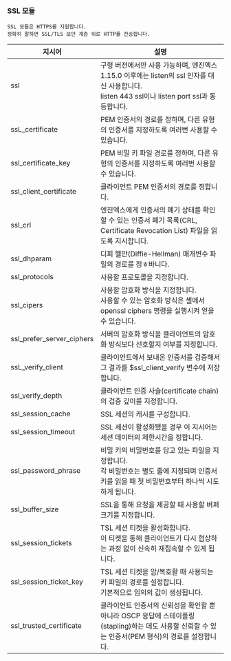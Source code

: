 ### SSL 모듈
```
SSL 모듈은 HTTPS를 지원합니다.
정확히 말하면 SSL/TLS 보안 계층 위로 HTTP를 전송합니다.
```

| 지시어                       | 설명                                                                                                        |
|---------------------------|-----------------------------------------------------------------------------------------------------------|
| ssl                       | 구형 버전에서만 사용 가능하며, 엔진엑스 1.15.0 이후에는 listen의 ssl 인자를 대신 사용합니다.<br/>listen 443 ssl이나 listen port ssl과 동등합니다. |
| ssL_certificate           | PEM 인증서의 경로를 정하며, 다른 유형의 인증서를 지정하도록 여러번 사용할 수 있습니다.                                                       |
| ssl_certificate_key       | PEM 비밀 키 파일 경로를 정하며, 다른 유형의 인증서를 지정하도록 여러번 사용할 수 있습니다.                                                    |
| ssl_client_certificate    | 클라이언트 PEM 인증서의 경로를 정합니다.                                                                                  |
| ssl_crl                   | 엔진엑스에게 인증서의 폐기 상태를 확인할 수 있는 인증서 폐기 목록(CRL, Certificate Revocation List) 파일을 읽도록 지시합니다.                    |
| ssl_dhparam               | 디피 헬만(Diffie-Hellman) 매개변수 파일의 경로를 정ㅎ바니다.                                                                 |
| ssl_protocols             | 사용할 프로토콜을 지정합니다.                                                                                          |
| ssl_cipers                | 사용할 암호화 방식을 지정합니다.<br/>사용할 수 있는 암호화 방식은 셸에서 openssl ciphers 명령을 실행시켜 얻을 수 있습니다.                           |
| ssl_prefer_server_ciphers | 서버의 암호화 방식을 클라이언트의 암호화 방식보다 선호할지 여부를 지정합니다.                                                               |
| ssL_verify_client         | 클라이언트에서 보내온 인증서를 검증해서 그 결과를 $ssl_client_verify 변수에 저장합니다.                                                 |
| ssl_verify_depth          | 클라이언트 인증 사슬(certificate chain)의 검증 깊이를 지정합니다.                                                             |
| ssl_session_cache         | SSL 세션의 캐시를 구성합니다.                                                                                        |
| ssl_session_timeout       | SSL 세션이 활성화됐을 경우 이 지시어는 세션 데이터의 제한시간을 정합니다.                                                               |
| ssl_password_phrase       | 비밀 키의 비밀번호를 담고 있는 파일을 지정합니다.<br/>각 비밀번호는 별도 줄에 지정되며 인증서 키를 읽을 때 첫 비밀번호부터 하나씩 시도하게 됩니다.                    |
| ssl_buffer_size           | SSL을 통해 요청을 제공할 때 사용할 버퍼 크기를 지정합니다.                                                                       |
| ssl_session_tickets       | TSL 세션 티켓을 활성화합니다.<br/>이 티켓을 통해 클라이언트가 다시 협상하는 과정 없이 신속히 재접속할 수 있게 됩니다.                                   |
| ssl_session_ticket_key    | TSL 세션 티켓을 암/복호활 때 사용되는 키 파일의 경로를 설정합니다.<br/>기본적으로 임의의 값이 생성됩니다.                                          |
| ssl_trusted_certificate   | 클라이언트 인증서의 신뢰성을 확인할 뿐 아니라 OSCP 응답에 스테이플링(stapling)하는 데도 사용할 신뢰할 수 있는 인증서(PEM 형식)의 경로를 설정합니다.              |